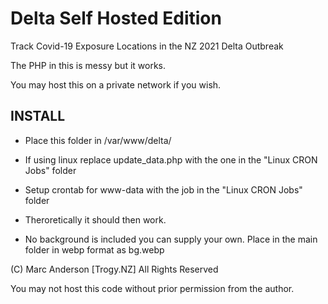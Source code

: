 # Delta Self Hosted Edition
 Track Covid-19 Exposure Locations in the NZ 2021 Delta Outbreak

 The PHP in this is messy but it works.
 
 You may host this on a private network if you wish.
 
## INSTALL
- Place this folder in /var/www/delta/
- If using linux replace update_data.php with the one in the "Linux CRON Jobs" folder
- Setup crontab for www-data with the job in the "Linux CRON Jobs" folder
- Theroretically it should then work.

- No background is included you can supply your own. Place in the main folder in webp format as bg.webp


(C) Marc Anderson [Trogy.NZ] All Rights Reserved

You may not host this code without prior permission from the author.
